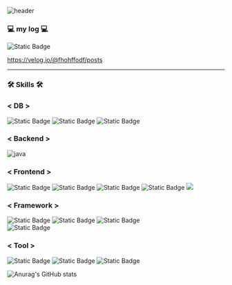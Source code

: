![header](https://capsule-render.vercel.app/api?type=wave&color=auto&height=300&section=header&text=backend%20developer&fontSize=90)

<h3>💻 my log 💻</h3>

<img alt="Static Badge" src="https://img.shields.io/badge/VELOG-%2320C997?style=for-the-badge&logo=VELOG&logoColor=white">

https://velog.io/@fhohffodf/posts


-----------------------------------------------------------------------------------------------------------------------------------------------------------

<h3>🛠 Skills 🛠 </h3>

<h3>< DB ></h3>
  
<img alt="Static Badge" src="https://img.shields.io/badge/MYSQL-%234479A1?style=for-the-badge&logo=MYSQL&logoColor=white"> <img alt="Static Badge" src="https://img.shields.io/badge/MariaDB-%23003545?style=for-the-badge&logo=MariaDB&logoColor=white"> <img alt="Static Badge" src="https://img.shields.io/badge/JPA-%236DB33F?style=for-the-badge&logo=JPA&logoColor=white">

<h3>< Backend ></h3>

<img alt="java" src="https://img.shields.io/badge/JAVA-007396.svg?&style=for-the-badge&logo=Java&logoColor=white"/>

<h3>< Frontend ></h3>
  
<img alt="Static Badge" src="https://img.shields.io/badge/HTML-%23E34F26?style=for-the-badge&logo=HTML&logoColor=white"> <img alt="Static Badge" src="https://img.shields.io/badge/CSS-%231572B6?style=for-the-badge&logo=CSS&logoColor=white"> <img alt="Static Badge" src="https://img.shields.io/badge/JQUERY-%230769AD?style=for-the-badge&logo=JQUERY&logoColor=white"> <img alt="Static Badge" src="https://img.shields.io/badge/JAVASCRIPT-%23F7DF1E?style=for-the-badge&logo=javaScript&logoColor=white">
<img src="https://img.shields.io/badge/react-20232a.svg?style=for-the-badge&logo=react&logoColor=61DAFB" />


<h3>< Framework ></h3>
  
<img alt="Static Badge" src="https://img.shields.io/badge/SPRING-%236DB33F?style=for-the-badge&logo=SPRING&logoColor=white"> <img alt="Static Badge" src="https://img.shields.io/badge/SPRINGBOOT-%236DB33F?style=for-the-badge&logo=SPRINGBOOT&logoColor=white"> <img alt="Static Badge" src="https://img.shields.io/badge/SPRING%20SECURITY-%236DB33F?style=for-the-badge&logo=SPRINGSECURITY&logoColor=white"> <br> <img alt="Static Badge" src="https://img.shields.io/badge/MYBATIS-%2326689A?style=for-the-badge&logo=MYBATIS&logoColor=white">

<h3>< Tool ></h3>
  
<img alt="Static Badge" src="https://img.shields.io/badge/IntelliJ%20IDEA-%23000000?style=for-the-badge&logo=IntelliJ%20IDEA"> <img alt="Static Badge" src="https://img.shields.io/badge/DBEAVER-%23382923?style=for-the-badge&logo=DBEAVER"> <img alt="Static Badge" src="https://img.shields.io/badge/GITHUB-%23181717?style=for-the-badge&logo=GITHUB"> <!-- img alt="Static Badge" src="https://img.shields.io/badge/Docker-%232496ED?style=for-the-badge&logo=Docker&logoColor=white" -->

![Anurag's GitHub stats](https://github-readme-stats.vercel.app/api?username=leejonghyun93&show_icons=true&theme=radical)
